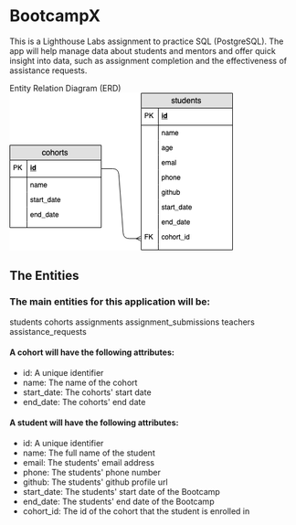 # BootcampX
This is a Lighthouse Labs assignment to practice SQL (PostgreSQL).
The app will help manage data about students and mentors and offer quick insight into data, such as assignment completion and the effectiveness of assistance requests.

Entity Relation Diagram (ERD)
!["entity_relation-diagram"](https://github.com/yuzhakova/BootcampX/blob/master/docs/erd.png)

## The Entities

### The main entities for this application will be:
students
cohorts
assignments
assignment_submissions
teachers
assistance_requests

#### A cohort will have the following attributes:
- id: A unique identifier
- name: The name of the cohort
- start_date: The cohorts' start date
- end_date: The cohorts' end date

#### A student will have the following attributes:
- id: A unique identifier
- name: The full name of the student
- email: The students' email address
- phone: The students' phone number
- github: The students' github profile url
- start_date: The students' start date of the Bootcamp
- end_date: The students' end date of the Bootcamp
- cohort_id: The id of the cohort that the student is enrolled in